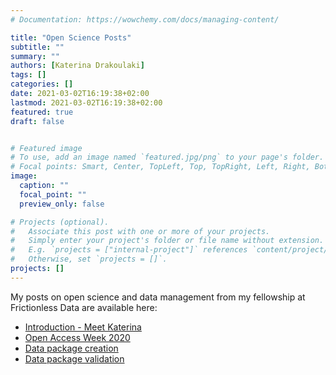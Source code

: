```yaml
---
# Documentation: https://wowchemy.com/docs/managing-content/

title: "Open Science Posts"
subtitle: ""
summary: ""
authors: [Katerina Drakoulaki]
tags: []
categories: []
date: 2021-03-02T16:19:38+02:00
lastmod: 2021-03-02T16:19:38+02:00
featured: true
draft: false


# Featured image
# To use, add an image named `featured.jpg/png` to your page's folder.
# Focal points: Smart, Center, TopLeft, Top, TopRight, Left, Right, BottomLeft, Bottom, BottomRight.
image:
  caption: ""
  focal_point: ""
  preview_only: false

# Projects (optional).
#   Associate this post with one or more of your projects.
#   Simply enter your project's folder or file name without extension.
#   E.g. `projects = ["internal-project"]` references `content/project/deep-learning/index.md`.
#   Otherwise, set `projects = []`.
projects: []
---
```

My posts on open science and data management from my fellowship at Frictionless Data are available here:

- [Introduction - Meet Katerina](https://fellows.frictionlessdata.io/blog/hello-katerina/)
- [Open Access Week 2020](https://fellows.frictionlessdata.io/blog/oa-week-2020/)
- [Data package creation](https://fellows.frictionlessdata.io/blog/katerina-datapackage-blog/)
- [Data package validation](https://fellows.frictionlessdata.io/blog/katerina-goodtables-blog/)

